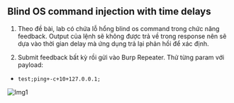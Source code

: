## Blind OS command injection with time delays

1. Theo đề bài, lab có chứa lỗ hổng blind os command trong chức năng feedback. Output của lệnh sẽ không được trả về trong response nên sẽ dựa vào thời gian delay mà ứng dụng trả lại phản hồi để xác định.

2. Submit feedback bất kỳ rồi gửi vào Burp Repeater. Thử từng param với payload:
- ```test;ping+-c+10+127.0.0.1;```

![Img1](\asset/../img/done.png)